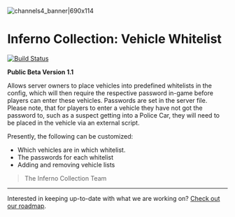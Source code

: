 ![channels4_banner|690x114](https://i.ibb.co/CHMD8y6/channels4-banner.jpg) 
# Inferno Collection: Vehicle Whitelist
[![Build Status](https://travis-ci.com/inferno-collection/Vehicle-Whitelist.svg?branch=master)](https://travis-ci.com/inferno-collection/Vehicle-Whitelist)

__Public Beta Version 1.1__

Allows server owners to place vehicles into predefined whitelists in the config, which will then require the respective password in-game before players can enter these vehicles. Passwords are set in the server file. Please note, that for players to enter a vehicle they have not got the password to, such as a suspect getting into a Police Car, they will need to be placed in the vehicle via an external script.

Presently, the following can be customized:
- Which vehicles are in which whitelist.
- The passwords for each whitelist
- Adding and removing vehicle lists 

> The Inferno Collection Team
***
Interested in keeping up-to-date with what we are working on? [Check out our roadmap](https://inferno-collection.com/roadmap).